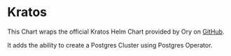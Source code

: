# Kratos

This Chart wraps the official Kratos Helm Chart provided by Ory on [GitHub](https://github.com/ory/k8s).

It adds the ability to create a Postgres Cluster using Postgres Operator.
